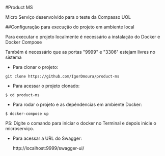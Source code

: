 #Product MS

Micro Serviço desenvolvido para o teste da Compasso UOL

##Configuração para execução do projeto em ambiente local

Para executar o projeto localmente é necessário a instalação do Docker e Docker Compose

Também é necessário que as portas "9999" e "3306" estejam livres no sistema

- Para clonar o projeto:

```
git clone https://github.com/IgorDmoura/product-ms
```

- Para acessar o projeto clonado:
```
$ cd product-ms
```

- Para rodar o projeto e as depêndencias em ambiente Docker:
```
$ docker-compose up 
```
PS: Digite o comando para iniciar o docker no Terminal e depois inicie o microserviço.

- Para acessar a URL do Swagger:

  http://localhost:9999/swagger-ui/



